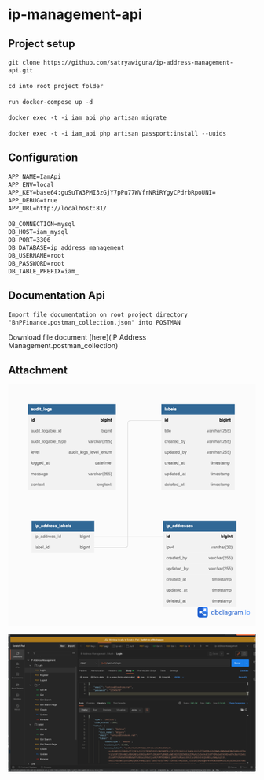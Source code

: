# ip-management-api

## Project setup
```
git clone https://github.com/satryawiguna/ip-address-management-api.git

cd into root project folder

run docker-compose up -d

docker exec -t -i iam_api php artisan migrate

docker exec -t -i iam_api php artisan passport:install --uuids
```

## Configuration
```
APP_NAME=IamApi
APP_ENV=local
APP_KEY=base64:guSuTW3PMI3zGjY7pPu77WVfrNRiRYgyCPdrbRpoUNI=
APP_DEBUG=true
APP_URL=http://localhost:81/

DB_CONNECTION=mysql
DB_HOST=iam_mysql
DB_PORT=3306
DB_DATABASE=ip_address_management
DB_USERNAME=root
DB_PASSWORD=root
DB_TABLE_PREFIX=iam_

```

## Documentation Api
```
Import file documentation on root project directory "BnPFinance.postman_collection.json" into POSTMAN
```
Download file document [here](IP Address Management.postman_collection)


## Attachment
![DB Diagram](dbdesign.png)

![DB Diagram](postman.png)  


